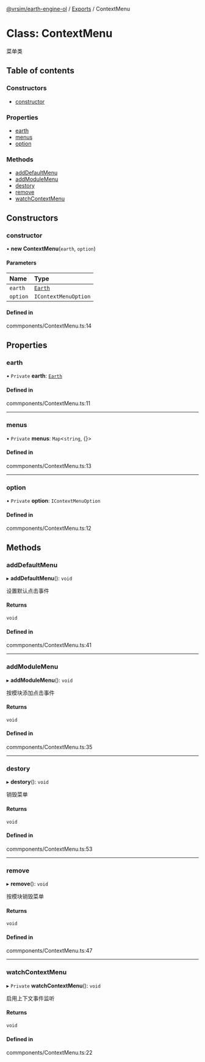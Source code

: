 [@vrsim/earth-engine-ol](../README.md) / [Exports](../modules.md) / ContextMenu

# Class: ContextMenu

菜单类

## Table of contents

### Constructors

- [constructor](ContextMenu.md#constructor)

### Properties

- [earth](ContextMenu.md#earth)
- [menus](ContextMenu.md#menus)
- [option](ContextMenu.md#option)

### Methods

- [addDefaultMenu](ContextMenu.md#adddefaultmenu)
- [addModuleMenu](ContextMenu.md#addmodulemenu)
- [destory](ContextMenu.md#destory)
- [remove](ContextMenu.md#remove)
- [watchContextMenu](ContextMenu.md#watchcontextmenu)

## Constructors

### constructor

• **new ContextMenu**(`earth`, `option`)

#### Parameters

| Name | Type |
| :------ | :------ |
| `earth` | [`Earth`](Earth.md) |
| `option` | `IContextMenuOption` |

#### Defined in

commponents/ContextMenu.ts:14

## Properties

### earth

• `Private` **earth**: [`Earth`](Earth.md)

#### Defined in

commponents/ContextMenu.ts:11

___

### menus

• `Private` **menus**: `Map`<`string`, {}\>

#### Defined in

commponents/ContextMenu.ts:13

___

### option

• `Private` **option**: `IContextMenuOption`

#### Defined in

commponents/ContextMenu.ts:12

## Methods

### addDefaultMenu

▸ **addDefaultMenu**(): `void`

设置默认点击事件

#### Returns

`void`

#### Defined in

commponents/ContextMenu.ts:41

___

### addModuleMenu

▸ **addModuleMenu**(): `void`

按模块添加点击事件

#### Returns

`void`

#### Defined in

commponents/ContextMenu.ts:35

___

### destory

▸ **destory**(): `void`

销毁菜单

#### Returns

`void`

#### Defined in

commponents/ContextMenu.ts:53

___

### remove

▸ **remove**(): `void`

按模块销毁菜单

#### Returns

`void`

#### Defined in

commponents/ContextMenu.ts:47

___

### watchContextMenu

▸ `Private` **watchContextMenu**(): `void`

启用上下文事件监听

#### Returns

`void`

#### Defined in

commponents/ContextMenu.ts:22
